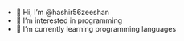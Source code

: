 - 👋 Hi, I’m @hashir56zeeshan
- 👀 I’m interested in programming
- 🌱 I’m currently learning programming languages

<!---
hashir56zeeshan/hashir56zeeshan is a ✨ special ✨ repository because its `README.md` (this file) appears on your GitHub profile.
You can click the Preview link to take a look at your changes.
--->
